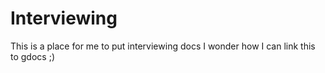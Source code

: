 # Interviewing
This is a place for me to put interviewing docs
I wonder how I can link this to gdocs ;)

